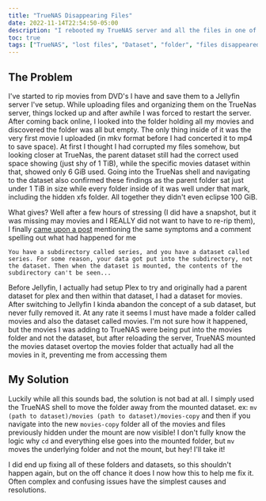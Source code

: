 ```yaml
---
title: "TrueNAS Disappearing Files"
date: 2022-11-14T22:54:50-05:00
description: "I rebooted my TrueNAS server and all the files in one of my folders disappeared"
toc: true
tags: ["TrueNAS", "lost files", "Dataset", "folder", "files disappeared"]
---
```


## The Problem

I've started to rip movies from DVD's I have and save them to a Jellyfin server I've setup. While uploading files and organizing them on the TrueNas server, things locked up and after awhile I was forced to restart the server. After coming back online, I looked into the folder holding all my movies and discovered the folder was all but empty. The only thing inside of it was the very first movie I uploaded (in mkv format before I had concerted it to mp4 to save space). At first I thought I had corrupted my files somehow, but looking closer at TrueNas, the parent dataset still had the correct used space showing (just shy of 1 TiB), while the specific movies dataset within that, showed only 6 GiB used. Going into the TrueNas shell and navigating to the dataset also confirmed these findings as the parent folder sat just under 1 TiB in size while every folder inside of it was well under that mark, including the hidden xfs folder. All together they didn't even eclipse 100 GiB.

What gives? Well after a few hours of stressing (I did have a snapshot, but it was missing may movies and I REALLY did not want to have to re-rip them), I finally [came upon a post](https://www.truenas.com/community/threads/dataset-empty-after-reboot.43237/) mentioning the same symptoms and a comment spelling out what had happened for me 

```
You have a subdirectory called series, and you have a dataset called series. For some reason, your data got put into the subdirectory, not the dataset. Then when the dataset is mounted, the contents of the subdirectory can't be seen...
```

Before Jellyfin, I actually had setup Plex to try and originally had a parent dataset for plex and then within that dataset, I had a dataset for movies. After switching to Jellyfin I kinda abandon the concept of a sub dataset, but never fully removed it. At any rate it seems I must have made a folder called movies and also the dataset called movies. I'm not sure how it happened, but the movies I was adding to TrueNAS were being put into the movies folder and not the dataset, but after reloading the server, TrueNAS mounted the movies dataset overtop the movies folder that actually had all the movies in it, preventing me from accessing them

## My Solution

Luckily while all this sounds bad, the solution is not bad at all. I simply used the TrueNAS shell to move the folder away from the mounted dataset.
ex: `mv (path to dataset)/movies (path to dataset)/movies-copy` and then if you navigate into the new `movies-copy` folder all of the movies and files previously hidden under the mount are now visible! I don't fully know the logic why `cd` and everything else goes into the mounted folder, but `mv` moves the underlying folder and not the mount, but hey! I'll take it!

I did end up fixing all of these folders and datasets, so this shouldn't happen again, but on the off chance it does I now how this to help me fix it. Often complex and confusing issues have the simplest causes and resolutions.